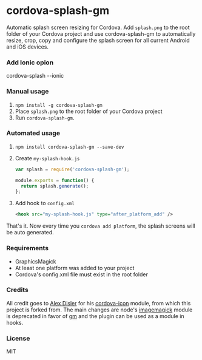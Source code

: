 # cordova-splash-gm

Automatic splash screen resizing for Cordova. Add `splash.png` to the root folder of your Cordova project and use cordova-splash-gm to automatically resize, crop, copy and configure the splash screen for all current Android and iOS devices.

### Add Ionic opion 
cordova-splash --ionic

### Manual usage
1. `npm install -g cordova-splash-gm`
2. Place `splash.png` to the root folder of your Cordova project
3. Run `cordova-splash-gm`.

### Automated usage
1. `npm install cordova-splash-gm --save-dev`

2. Create `my-splash-hook.js`
    ```javascript
    var splash = require('cordova-splash-gm');
    
    module.exports = function() {
      return splash.generate();
    };
    ```

3. Add hook to `config.xml`
    ```xml
    <hook src="my-splash-hook.js" type="after_platform_add" />
    ```

That's it. Now every time you `cordova add platform`, the splash screens will be auto generated.

### Requirements
- GraphicsMagick
- At least one platform was added to your project
- Cordova's config.xml file must exist in the root folder

### Credits
All credit goes to [Alex Disler](https://github.com/AlexDisler) for his [cordova-icon](https://github.com/AlexDisler/cordova-icon) module, from which this project is forked from. The main changes are node's [imagemagick](https://www.npmjs.org/package/imagemagick) module is deprecated in favor of [gm](https://www.npmjs.org/package/gm) and the plugin can be used as a module in hooks.

### License

MIT

